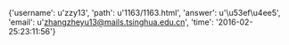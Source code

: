 {'username': u'zzy13', 'path': u'1163/1163.html', 'answer': u'\u53ef\u4ee5', 'email': u'zhangzheyu13@mails.tsinghua.edu.cn', 'time': '2016-02-25:23:11:56'}